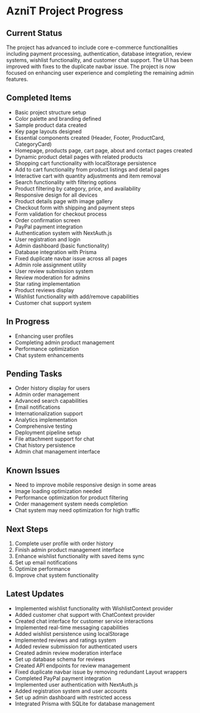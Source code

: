 # AzniT Project Progress

## Current Status
The project has advanced to include core e-commerce functionalities including payment processing, authentication, database integration, review systems, wishlist functionality, and customer chat support. The UI has been improved with fixes to the duplicate navbar issue. The project is now focused on enhancing user experience and completing the remaining admin features.

## Completed Items
- Basic project structure setup
- Color palette and branding defined
- Sample product data created
- Key page layouts designed
- Essential components created (Header, Footer, ProductCard, CategoryCard)
- Homepage, products page, cart page, about and contact pages created
- Dynamic product detail pages with related products
- Shopping cart functionality with localStorage persistence
- Add to cart functionality from product listings and detail pages
- Interactive cart with quantity adjustments and item removal
- Search functionality with filtering options
- Product filtering by category, price, and availability
- Responsive design for all devices
- Product details page with image gallery
- Checkout form with shipping and payment steps
- Form validation for checkout process
- Order confirmation screen
- PayPal payment integration
- Authentication system with NextAuth.js
- User registration and login
- Admin dashboard (basic functionality)
- Database integration with Prisma
- Fixed duplicate navbar issue across all pages
- Admin role assignment utility
- User review submission system
- Review moderation for admins
- Star rating implementation
- Product reviews display
- Wishlist functionality with add/remove capabilities
- Customer chat support system

## In Progress
- Enhancing user profiles
- Completing admin product management
- Performance optimization
- Chat system enhancements

## Pending Tasks
- Order history display for users
- Admin order management
- Advanced search capabilities
- Email notifications
- Internationalization support
- Analytics implementation
- Comprehensive testing
- Deployment pipeline setup
- File attachment support for chat
- Chat history persistence
- Admin chat management interface

## Known Issues
- Need to improve mobile responsive design in some areas
- Image loading optimization needed
- Performance optimization for product filtering
- Order management system needs completion
- Chat system may need optimization for high traffic

## Next Steps
1. Complete user profile with order history
2. Finish admin product management interface
3. Enhance wishlist functionality with saved items sync 
4. Set up email notifications
5. Optimize performance
6. Improve chat system functionality

## Latest Updates
- Implemented wishlist functionality with WishlistContext provider
- Added customer chat support with ChatContext provider
- Created chat interface for customer service interactions
- Implemented real-time messaging capabilities
- Added wishlist persistence using localStorage
- Implemented reviews and ratings system
- Added review submission for authenticated users
- Created admin review moderation interface
- Set up database schema for reviews
- Created API endpoints for review management
- Fixed duplicate navbar issue by removing redundant Layout wrappers
- Completed PayPal payment integration
- Implemented user authentication with NextAuth.js
- Added registration system and user accounts
- Set up admin dashboard with restricted access
- Integrated Prisma with SQLite for database management 